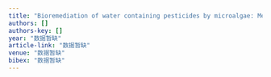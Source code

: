 ```yaml
---
title: "Bioremediation of water containing pesticides by microalgae: Mechanisms, methods, and prospects for future research"
authors: []
authors-key: []
year: "数据暂缺"
article-link: "数据暂缺"
venue: "数据暂缺"
bibex: "数据暂缺"
---
```

